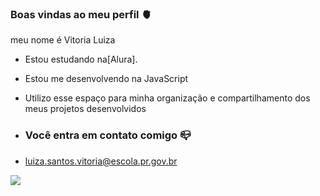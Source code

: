 ### Boas vindas ao meu perfil 🫀

meu nome é Vitoria Luiza

- Estou estudando na[Alura].
- Estou me desenvolvendo na JavaScript
- Utilizo esse espaço para minha organização e compartilhamento dos meus projetos desenvolvidos

- ### Você entra em contato comigo 📪

- luiza.santos.vitoria@escola.pr.gov.br

![](https://media1.tenor.com/m/5TkEsKdp_qQAAAAC/hasbulla-hasbulla-magomedov.gif)
